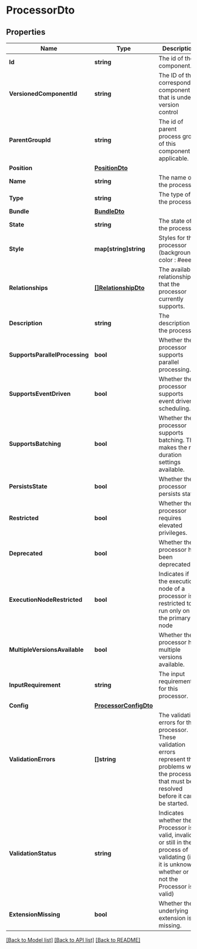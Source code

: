 # ProcessorDto

## Properties

Name | Type | Description | Notes
------------ | ------------- | ------------- | -------------
**Id** | **string** | The id of the component. | [optional] 
**VersionedComponentId** | **string** | The ID of the corresponding component that is under version control | [optional] 
**ParentGroupId** | **string** | The id of parent process group of this component if applicable. | [optional] 
**Position** | [**PositionDto**](PositionDTO.md) |  | [optional] 
**Name** | **string** | The name of the processor. | [optional] 
**Type** | **string** | The type of the processor. | [optional] 
**Bundle** | [**BundleDto**](BundleDTO.md) |  | [optional] 
**State** | **string** | The state of the processor | [optional] 
**Style** | **map[string]string** | Styles for the processor (background-color : #eee). | [optional] 
**Relationships** | [**[]RelationshipDto**](RelationshipDTO.md) | The available relationships that the processor currently supports. | [optional] [readonly] 
**Description** | **string** | The description of the processor. | [optional] 
**SupportsParallelProcessing** | **bool** | Whether the processor supports parallel processing. | [optional] 
**SupportsEventDriven** | **bool** | Whether the processor supports event driven scheduling. | [optional] 
**SupportsBatching** | **bool** | Whether the processor supports batching. This makes the run duration settings available. | [optional] 
**PersistsState** | **bool** | Whether the processor persists state. | [optional] 
**Restricted** | **bool** | Whether the processor requires elevated privileges. | [optional] 
**Deprecated** | **bool** | Whether the processor has been deprecated. | [optional] 
**ExecutionNodeRestricted** | **bool** | Indicates if the execution node of a processor is restricted to run only on the primary node | [optional] 
**MultipleVersionsAvailable** | **bool** | Whether the processor has multiple versions available. | [optional] 
**InputRequirement** | **string** | The input requirement for this processor. | [optional] 
**Config** | [**ProcessorConfigDto**](ProcessorConfigDTO.md) |  | [optional] 
**ValidationErrors** | **[]string** | The validation errors for the processor. These validation errors represent the problems with the processor that must be resolved before it can be started. | [optional] 
**ValidationStatus** | **string** | Indicates whether the Processor is valid, invalid, or still in the process of validating (i.e., it is unknown whether or not the Processor is valid) | [optional] [readonly] 
**ExtensionMissing** | **bool** | Whether the underlying extension is missing. | [optional] 

[[Back to Model list]](../README.md#documentation-for-models) [[Back to API list]](../README.md#documentation-for-api-endpoints) [[Back to README]](../README.md)


